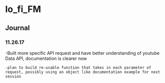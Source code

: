 # lo_fi_FM

## Journal
### 11.26.17
-Built more specific API request and have better understanding of youtube Data API, documentation is clearer now
```
-plan to build re-usable function that takes in each parameter of request, possibly using an object like documentation example for next session
